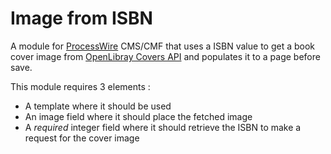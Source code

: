 # Image from ISBN
A module for [ProcessWire](https://processwire.com/) CMS/CMF that uses a ISBN value to get a book cover image from [OpenLibray Covers API](https://openlibrary.org/dev/docs/api/covers) and populates it to a page before save.

This module requires 3 elements :
- A template where it should be used
- An image field where it should place the fetched image
- A *required* integer field where it should retrieve the ISBN to make a request for the cover image